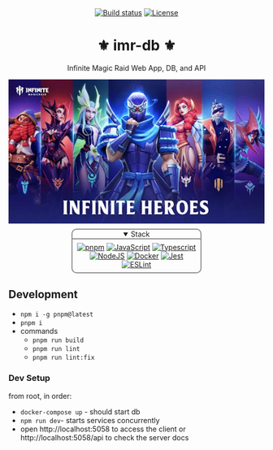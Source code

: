 <div align="center">
    <a href="https://github.com/petarzarkov/imr-db/actions/"><img src="https://github.com/petarzarkov/imr-db/actions/workflows/build.yml/badge.svg?branch=main" alt="Build status"></a>
    <a href="https://github.com/petarzarkov/imr-db/blob/main/LICENSE"><img src="https://img.shields.io/github/license/petarzarkov/imr-db" alt="License"></a>
    <h1>⚜️ imr-db ⚜️</h1>
    <p>Infinite Magic Raid Web App, DB, and API</p>
    <img alt="obraz" src="./imr.webp" />
    <details style="border: 2px solid rgb(140 140 140); border-radius: 10px; margin: 0.5em; width: 50%;" open>
        <summary style="border-bottom: 2px solid rgb(140 140 140);">Stack</summary>
        <div style="margin: 0.5em;">
            <a href="https://pnpm.io/" target="blank"><img title="pnpm" alt="pnpm" width="26" src="https://pnpm.io/img/favicon.png" /></a>
            <a href="https://www.javascript.com/"><img title="JavaScript" alt="JavaScript" width="26px" height="26px" src="https://github.com/get-icon/geticon/raw/master/icons/javascript.svg" /></a>
            <a href="https://www.typescriptlang.org/"><img title="Typescript" alt="Typescript" width="26px" height="26px" src="https://github.com/get-icon/geticon/raw/master/icons/typescript-icon.svg" /></a>
            <a href="https://nodejs.org/en/"><img title="NodeJS" alt="NodeJS" width="26px" height="26px" src="https://github.com/get-icon/geticon/raw/master/icons/nodejs-icon.svg" /></a>
            <a href="https://www.docker.com/"><img title="Docker" alt="Docker" width="26px" height="26px" src="https://github.com/get-icon/geticon/raw/master/icons/docker-icon.svg" /></a>
            <a href="https://jestjs.io/" title="Jest"><img src="https://github.com/get-icon/geticon/raw/master/icons/jest.svg" alt="Jest" width="26px" height="26px"></a>
            <a href="https://eslint.org/" title="ESLint"><img src="https://github.com/get-icon/geticon/raw/master/icons/eslint.svg" alt="ESLint" width="26px" height="26px"><a>
        </div>
    </details>
</div>

## Development

-   `npm i -g pnpm@latest`
-   `pnpm i`
-   commands
    -   `pnpm run build`
    -   `pnpm run lint`
    -   `pnpm run lint:fix`

### Dev Setup

from root, in order:

-   `docker-compose up` - should start db
-   `npm run dev`- starts services concurrently
-   open http://localhost:5058 to access the client or http://localhost:5058/api to check the server docs
